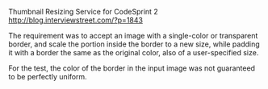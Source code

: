 Thumbnail Resizing Service for CodeSprint 2
http://blog.interviewstreet.com/?p=1843

The requirement was to accept an image with a single-color or transparent
border, and scale the portion inside the border to a new size, while
padding it with a border the same as the original color, also of a user-specified size.

For the test, the color of the border in the input image was not guaranteed to be perfectly uniform.

